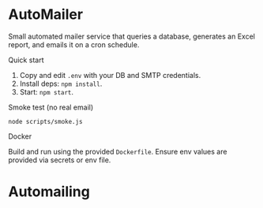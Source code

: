 # AutoMailer

Small automated mailer service that queries a database, generates an Excel report, and emails it on a cron schedule.

Quick start

1. Copy and edit `.env` with your DB and SMTP credentials.
2. Install deps: `npm install`.
3. Start: `npm start`.

Smoke test (no real email)

```
node scripts/smoke.js
```

Docker

Build and run using the provided `Dockerfile`. Ensure env values are provided via secrets or env file.
# Automailing
